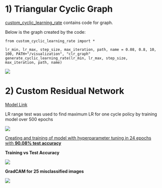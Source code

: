 # 1) Triangular Cyclic Graph

[custom_cyclic_learning_rate](https://github.com/genigarus/EVA4/blob/master/S11/custom_cyclic_learning_rate.py) contains code for graph.

Below is the graph created by the code:
```
from custom_cyclic_learning_rate import *

lr_min, lr_max, step_size, max_iteration, path, name = 0.08, 0.8, 10, 100, PATH+"/visualization", "clr_graph"
generate_cyclic_learning_rate(lr_min, lr_max, step_size, max_iteration, path, name)
```

![](https://raw.githubusercontent.com/genigarus/EVA4/master/S11/visualization/clr_graph.png)


# 2) Custom Residual Network

[Model Link](https://github.com/genigarus/EVA4/blob/master/API/models/CustomResidualNet.py)

LR range test was used to find maximum LR for one cycle policy by training model over 500 epochs

![](https://raw.githubusercontent.com/genigarus/EVA4/master/S11/visualization/lr_range_test_graph.PNG)


[Creating and training of model with hyperparameter tuning in 24 epochs with **90.08% test accuracy**](https://github.com/genigarus/EVA4/blob/master/S11/EVA4_Session11.ipynb)

**Training vs Test Accuracy**

![](https://raw.githubusercontent.com/genigarus/EVA4/master/S11/visualization/train_vs_test_acc_graph.png)


**GradCAM for 25 misclassified images**

![](https://raw.githubusercontent.com/genigarus/EVA4/master/S11/visualization/gradcam_misclassified_images.png)
